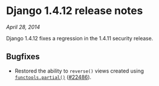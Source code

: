 # Django 1.4.12 release notes

*April 28, 2014*

Django 1.4.12 fixes a regression in the 1.4.11 security release.

## Bugfixes

* Restored the ability to `reverse()` views created using
  [`functools.partial()`](https://docs.python.org/3/library/functools.html#functools.partial) ([#22486](https://code.djangoproject.com/ticket/22486)).
